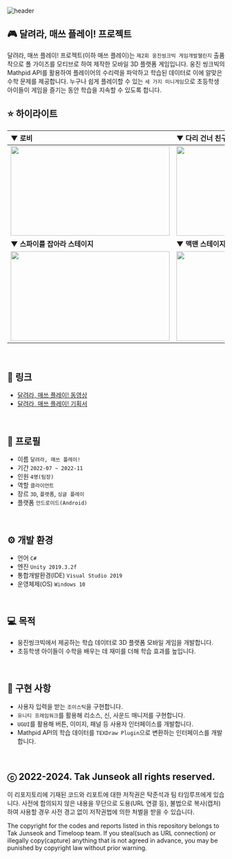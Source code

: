 ![header](https://capsule-render.vercel.app/api?type=waving&color=gradient&height=280&section=header&text=Run,%20Math%20Play!&fontSize=70&fontColor=ffffff&fontAlign=50&fontAlignY=45)

## 🎮 달려라, 매쓰 플레이! 프로젝트
달려라, 매쓰 플레이! 프로젝트(이하 매쓰 플레이)는 `제2회 웅진씽크빅 게임개발챌린지` 출품작으로 폴 가이즈를 모티브로 하여 제작한 모바일 3D 플랫폼 게임입니다. 웅진 씽크빅의 Mathpid API를 활용하여 플레이어의 수리력을 파악하고 학습된 데이터로 이에 알맞은 수학 문제를 제공합니다. 누구나 쉽게 플레이할 수 있는 `세 가지 미니게임`으로 초등학생 아이들이 게임을 즐기는 동안 학습을 지속할 수 있도록 합니다.
<br>

## ⭐ 하이라이트
|▼ 로비|▼ 다리 건너 친구들 스테이지|
|:---|:---|
|<img src="https://github.com/user-attachments/assets/49f458a9-015f-4956-9152-e5a738caf1b2" width="368" height="207">|<img src="https://github.com/user-attachments/assets/714ef211-a6ca-44e5-aaf4-6741738c5149" width="368" height="207">|
|**▼ 스파이를 잡아라 스테이지**|**▼ 맥맨 스테이지**|
|<img src="https://github.com/user-attachments/assets/b86078b9-2038-42d3-8333-31ad2bea5ab7" width="368" height="207">|<img src="https://github.com/user-attachments/assets/bb3b5d13-0d9f-49d7-af20-f9a1fa605be2" width="368" height="207">|
<br>

## 🔗 링크
- [달려라, 매쓰 플레이! 동영상](https://youtu.be/e-0WEJf212M)
- [달려라, 매쓰 플레이! 기획서](https://drive.google.com/file/d/1Ypbxy1z7SI7o8bhyIdCtWLuz6LQX88tU/view?usp=sharing)
<br>

## 🔎 프로필
- 이름 `달려라, 매쓰 플레이!`
- 기간 `2022-07 ~ 2022-11`
- 인원 `4명(팀장)`
- 역할 `클라이언트`
- 장르 `3D`, `플랫폼`, `싱글 플레이`
- 플랫폼 `안드로이드(Android)`
<br>

## ⚙️ 개발 환경
- 언어 `C#`
- 엔진 `Unity 2019.3.2f`
- 통합개발환경(IDE) `Visual Studio 2019`
- 운영체제(OS) `Windows 10`
<br>

## 💻 목적
- 웅진씽크빅에서 제공하는 학습 데이터로 3D 플랫폼 모바일 게임을 개발합니다.
- 초등학생 아이들이 수학을 배우는 데 재미를 더해 학습 효과를 높입니다.
<br>

## 📜 구현 사항
- 사용자 입력을 받는 `조이스틱`을 구현합니다.
- `유니티 프레임워크`를 활용해 리소스, 신, 사운드 매니저를 구현합니다.
- `UGUI`를 활용해 버튼, 이미지, 패널 등 사용자 인터페이스를 개발합니다.
- Mathpid API의 학습 데이터를 `TEXDraw Plugin`으로 변환하는 인터페이스를 개발합니다.
<br>

## ⓒ 2022-2024. Tak Junseok all rights reserved.
이 리포지토리에 기재된 코드와 리포트에 대한 저작권은 탁준석과 팀 타임루프에게 있습니다. 사전에 합의되지 않은 내용을 무단으로 도용(URL 연결 등), 불법으로 복사(캡처)하여 사용할 경우 사전 경고 없이 저작권법에 의한 처벌을 받을 수 있습니다.

The copyright for the codes and reports listed in this repository belongs to Tak Junseok and Timeloop team. If you steal(such as URL connection) or illegally copy(capture) anything that is not agreed in advance, you may be punished by copyright law without prior warning.
